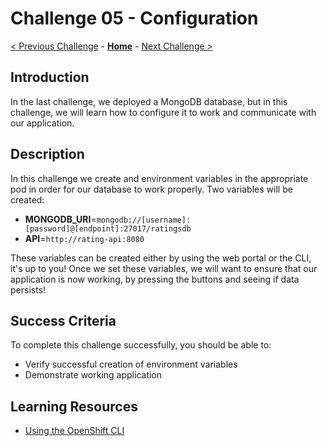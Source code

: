 # Challenge 05 - Configuration

[< Previous Challenge](./Challenge-04.md) - **[Home](../README.md)** - [Next Challenge >](./Challenge-06.md)

## Introduction
In the last challenge, we deployed a MongoDB database, but in this challenge, we will learn how to configure it to work and communicate with our application. 

## Description
In this challenge we create and environment variables in the appropriate pod in order for our database to work properly. Two variables will be created:

- **MONGODB_URI**=`mongodb://[username]:[password]@[endpoint]:27017/ratingsdb`
- **API**=`http://rating-api:8080`

These variables can be created either by using the web portal or the CLI, it's up to you! Once we set these variables, we will want to ensure that our application is now working, by pressing the buttons and seeing if data persists!

## Success Criteria
To complete this challenge successfully, you should be able to:
- Verify successful creation of environment variables
- Demonstrate working application

## Learning Resources
- [Using the OpenShift CLI](https://docs.openshift.com/container-platform/4.7/cli_reference/openshift_cli/getting-started-cli.html#cli-using-cli_cli-developer-commands)
